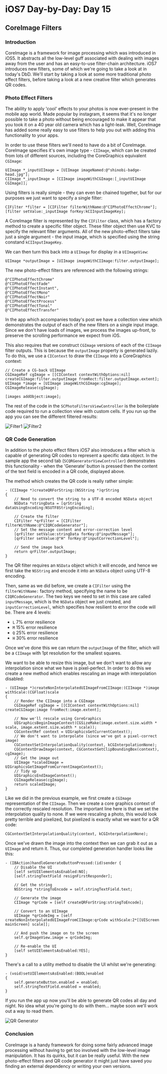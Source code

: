 # iOS7 Day-by-Day: Day 15
## CoreImage Filters

### Introduction

CoreImage is a framework for image processing which was introduced in iOS5. It
abstracts all the low-level guff associated with dealing with images away from
the user and has an easy-to-use filter-chain architecture. iOS7 introduces new
filters, some of which we're going to take a look at in today's DbD. We'll start
by taking a look at some more traditional photo effect filters, before taking a
look at a new creative filter which generates QR codes.

### Photo Effect Filters

The ability to apply 'cool' effects to your photos is now ever-present in the
mobile app world. Made popular by instagram, it seems that it's no longer
possible to take a photo without being encouraged to make it appear that you
took it on a 40 year old camera which has a light-leak. Well, CoreImage has
added some really easy to use filters to help you out with adding this
functionality to your apps.

In order to use these filters we'll need to have do a bit of CoreImage. CoreImage
specifies it's own image type - `CIImage`, which can be created from lots of 
different sources, including the CoreGraphics equivalent `CGImage`:

    UIImage *_inputUIImage = [UIImage imageNamed:@"shinobi-badge-head.jpg"];
    CIImage *_inputImage = [CIImage imageWithCGImage:[_inputUIImage CGImage]];

Using filters is really simple - they can even be chained together, but for our
purposes we just want to specify a single filter:

    CIFilter *filter = [CIFilter filterWithName:@"CIPhotoEffectChrome"];
    [filter setValue:_inputImage forKey:kCIInputImageKey];

A CoreImage filter is represented by the `CIFilter` class, which has a factory
method to create a specific filter object. These filter object then use KVC to
specify the relevant filter arguments. All of the new photo-effect filters take
just a single argument - the input image, which is specified using the string
constand `kCIInputImageKey`.

We can then turn this back into a `UIImage` for display in a `UIImageView`:

    UIImage *outputImage = [UIImage imageWithCIImage:filter.outputImage];

The new photo-effect filters are referenced with the following strings:

    @"CIPhotoEffectChrome"
    @"CIPhotoEffectFade"
    @"CIPhotoEffectInstant",
    @"CIPhotoEffectMono"
    @"CIPhotoEffectNoir"
    @"CIPhotoEffectProcess"
    @"CIPhotoEffectTonal"
    @"CIPhotoEffectTransfer"

In the app which accompanies today's post we have a collection view which
demonstrates the output of each of the new filters on a single input image. Since
we don't have loads of images, we process the images up-front, to preserve the
scrolling performance we expect from iOS.

This also requires that we construct `CGImage` versions of each of the `CIImage`
filter outputs. This is because the `outputImage` property is generated lazily.
To do this, we use a `CIContext` to draw the `CIImage` into a CoreGraphics
context:

    // Create a CG-back UIImage
    CGImageRef cgImage = [[CIContext contextWithOptions:nil] createCGImage:filter.outputImage fromRect:filter.outputImage.extent];
    UIImage *image = [UIImage imageWithCGImage:cgImage];
    CGImageRelease(cgImage);
    
    [images addObject:image];

The rest of the code in the `SCPhotoFiltersViewController` is the boilerplate
code required to run a collection view with custom cells. If you run up the app
you can see the different filtered results:

![Filter1](img/core-image-filter1.png)
![Filter2](img/core-image-filter2.png)

### QR Code Generation

In addition to the photo effect filters iOS7 also introduces a filter which is
capable of generating QR codes to represent a specific data object. In the sample
app the second tab (`SCQRGeneratorViewController`) demonstrates this
functionality - when the 'Generate' button is pressed then the content of the
text field is encoded in a QR code, displayed above.

The method which creates the QR code is really rather simple:

    - (CIImage *)createQRForString:(NSString *)qrString
    {
        // Need to convert the string to a UTF-8 encoded NSData object
        NSData *stringData = [qrString dataUsingEncoding:NSUTF8StringEncoding];
        
        // Create the filter
        CIFilter *qrFilter = [CIFilter filterWithName:@"CIQRCodeGenerator"];
        // Set the message content and error-correction level
        [qrFilter setValue:stringData forKey:@"inputMessage"];
        [qrFilter setValue:@"H" forKey:@"inputCorrectionLevel"];
        
        // Send the image back
        return qrFilter.outputImage;
    }

The QR filter requires an `NSData` object which it will encode, and hence we
first take the `NSString` and encode it into an `NSData` object using UTF-8
encoding.

Then, same as we did before, we create a `CIFilter` using the `filterWithName:`
factory method, specifying the name to be `CIQRCodeGenerator`. The two keys we
need to set in this case are called `inputMessage`, which is the `NSData` object
we just created, and `inputCorrectionLevel`, which specifies how resilient to
error the code will be. There are 4 levels:

- `L` 7% error resilience
- `M` 15% error resilience
- `Q` 25% error resilience
- `H` 30% error resilience

Once we've done this we can return the `outputImage` of the filter, which will
be a `CIImage` with 1pt resolution for the smallest squares.

We want to be able to resize this image, but we don't want to allow any
interpolation since what we have is pixel-perfect. In order to do this we create
a new method which enables rescaling an image with interpolation disabled:

    - (UIImage *)createNonInterpolatedUIImageFromCIImage:(CIImage *)image withScale:(CGFloat)scale
    {
        // Render the CIImage into a CGImage
        CGImageRef cgImage = [[CIContext contextWithOptions:nil] createCGImage:image fromRect:image.extent];
        
        // Now we'll rescale using CoreGraphics
        UIGraphicsBeginImageContext(CGSizeMake(image.extent.size.width * scale, image.extent.size.width * scale));
        CGContextRef context = UIGraphicsGetCurrentContext();
        // We don't want to interpolate (since we've got a pixel-correct image)
        CGContextSetInterpolationQuality(context, kCGInterpolationNone);
        CGContextDrawImage(context, CGContextGetClipBoundingBox(context), cgImage);
        // Get the image out
        UIImage *scaledImage = UIGraphicsGetImageFromCurrentImageContext();
        // Tidy up
        UIGraphicsEndImageContext();
        CGImageRelease(cgImage);
        return scaledImage;
    }

Like we did in the previous example, we first create a `CGImage` representation
of the `CIImage`. Then we create a core graphics context of the correctly
rescaled resolution. The important line here is that we set the interpolation
quality to none. If we were rescaling a photo, this would look pretty terrible
and pixelized, but pixelized is exactly what we want for a QR code:

    CGContextSetInterpolationQuality(context, kCGInterpolationNone);

Once we've drawn the image into the context then we can grab it out as a
`UIImage` and return it. Thus, our completed generation handler looks like this:

    - (IBAction)handleGenerateButtonPressed:(id)sender {
        // Disable the UI
        [self setUIElementsAsEnabled:NO];
        [self.stringTextField resignFirstResponder];

        // Get the string
        NSString *stringToEncode = self.stringTextField.text;
        
        // Generate the image
        CIImage *qrCode = [self createQRForString:stringToEncode];
        
        // Convert to an UIImage
        UIImage *qrCodeImg = [self createNonInterpolatedUIImageFromCIImage:qrCode withScale:2*[[UIScreen mainScreen] scale]];
        
        // And push the image on to the screen
        self.qrImageView.image = qrCodeImg;
        
        // Re-enable the UI
        [self setUIElementsAsEnabled:YES];
    }

There's a call to a utility method to disable the UI whilst we're generating:

    - (void)setUIElementsAsEnabled:(BOOL)enabled
    {
        self.generateButton.enabled = enabled;
        self.stringTextField.enabled = enabled;
    }

If you run the app up now you'll be able to generate QR codes all day and night.
No idea what you're going to do with them... maybe soon we'll work out a way
to read them.

![QR Generator](img/core-image-qr.png)


### Conclusion

CoreImage is a handy framework for doing some fairly advanced image processing
without having to get too involved with the low-level image manipulation. It has
its quirks, but it can be really useful. With the new photo-effect filters and
QR code generator it might just have saved you finding an external dependency
or writing your own versions.

